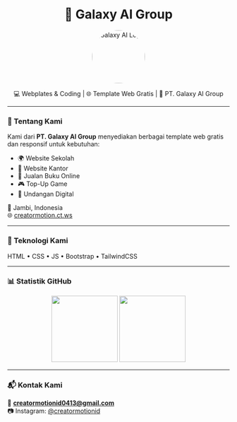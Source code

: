 <h1 align="center">🌌 Galaxy AI Group</h1>
<p align="center">
  <img src="https://github.com/GINGGASEVEN.png" width="120" style="border-radius: 50%" alt="Galaxy AI Logo"/>
</p>

<p align="center">
  💻 Webplates & Coding | 🌐 Template Web Gratis | 🚀 PT. Galaxy AI Group
</p>

---

### 👋 Tentang Kami
Kami dari **PT. Galaxy AI Group** menyediakan berbagai template web gratis dan responsif untuk kebutuhan:
- 🌍 Website Sekolah
- 💼 Website Kantor
- 🛒 Jualan Buku Online
- 🎮 Top-Up Game
- 💌 Undangan Digital

📍 Jambi, Indonesia  
🌐 [creatormotion.ct.ws](https://creatormotion.ct.ws)

---

### 🧠 Teknologi Kami
HTML • CSS • JS • Bootstrap • TailwindCSS

---

### 📊 Statistik GitHub
<p align="center">
  <img src="https://github-readme-stats.vercel.app/api?username=GINGGASEVEN&show_icons=true&theme=tokyonight" height="150"/>
  <img src="https://github-readme-stats.vercel.app/api/top-langs/?username=GINGGASEVEN&layout=compact&theme=tokyonight" height="150"/>
</p>

---

### 📬 Kontak Kami
📧 **creatormotionid0413@gmail.com**  
📷 Instagram: [@creatormotionid](https://instagram.com/creatormotionid)
